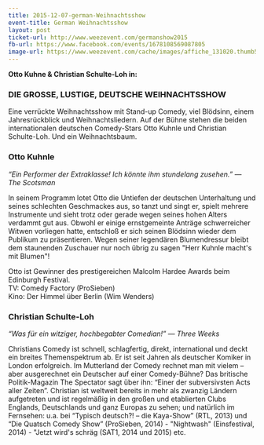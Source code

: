 ```yaml
---
title: 2015-12-07-german-Weihnachtsshow
event-title: German Weihnachtsshow
layout: post
ticket-url: http://www.weezevent.com/germanshow2015
fb-url: https://www.facebook.com/events/1678108569087805
image-url: https://www.weezevent.com/cache/images/affiche_131020.thumb53700.1441986576.jpg
---
```


**Otto Kuhne & Christian Schulte-Loh in:**

### DIE GROSSE, LUSTIGE, DEUTSCHE WEIHNACHTSSHOW

Eine verrückte Weihnachtsshow mit Stand-up Comedy, viel Blödsinn, einem Jahresrückblick und Weihnachtsliedern. Auf der Bühne stehen die beiden internationalen deutschen Comedy-Stars Otto Kuhnle und Christian Schulte-Loh. Und ein Weihnachtsbaum.

### Otto Kuhnle
_“Ein Performer der Extraklasse! Ich könnte ihm stundelang zusehen.” &mdash; The Scotsman_

In seinem Programm lotet Otto die Untiefen der deutschen Unterhaltung und seines schlechten Geschmackes aus, so tanzt und singt er, spielt mehrere Instrumente und sieht trotz oder gerade wegen seines hohen Alters verdammt gut aus. Obwohl er einige ernstgemeinte Anträge schwerreicher Witwen vorliegen hatte, entschloß er sich seinen Blödsinn wieder dem Publikum zu präsentieren. Wegen seiner legendären Blumendressur bleibt dem staunenden Zuschauer nur noch übrig zu sagen "Herr Kuhnle macht's mit Blumen"!

Otto ist Gewinner des prestigereichen Malcolm Hardee Awards beim Edinburgh Festival.  
TV: Comedy Factory (ProSieben)  
Kino: Der Himmel über Berlin (Wim Wenders)

### Christian Schulte-Loh
_“Was für ein witziger, hochbegabter Comedian!” &mdash; Three Weeks_

Christians Comedy ist schnell, schlagfertig, direkt, international und deckt ein breites Themenspektrum ab. Er ist seit Jahren als deutscher Komiker in London erfolgreich. Im Mutterland der Comedy rechnet man mit vielem – aber ausgerechnet ein Deutscher auf einer Comedy-Bühne? Das britische Politik-Magazin The Spectator sagt über ihn: “Einer der subversivsten Acts aller Zeiten”. Christian ist weltweit bereits in mehr als zwanzig Ländern aufgetreten und ist regelmäßig in den großen und etablierten Clubs Englands, Deutschlands und ganz Europas zu sehen; und natürlich im Fernsehen: u.a. bei “Typisch deutsch?! – die Kaya-Show” (RTL, 2013) und “Die Quatsch Comedy Show” (ProSieben, 2014) - "Nightwash" (Einsfestival, 2014) - "Jetzt wird's schräg (SAT1, 2014 und 2015) etc.